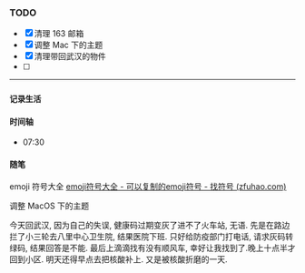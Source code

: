 ### TODO
- [x] 清理 163 邮箱
- [x] 调整 Mac 下的主题
- [x] 清理带回武汉的物件
- [ ] 

----
### `记录生活`

#### 时间轴
- 07:30 

#### 随笔

emoji 符号大全
[emoji符号大全 - 可以复制的emoji符号 - 找符号 (zfuhao.com)](https://www.zfuhao.com/emoji)

调整 MacOS 下的主题

今天回武汉, 因为自己的失误, 健康码过期变灰了进不了火车站, 无语. 先是在路边拦了小三轮去八里中心卫生院, 结果医院下班. 只好给防疫部门打电话, 请求灰码转绿码, 结果回答是不能. 
最后上滴滴找有没有顺风车, 幸好让我找到了.晚上十点半才回到小区.
明天还得早点去把核酸补上.
又是被核酸折磨的一天.

